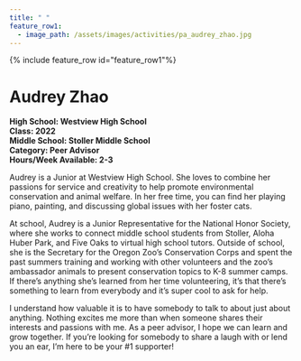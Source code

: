 ```yaml
---
title: " "
feature_row1:
  - image_path: /assets/images/activities/pa_audrey_zhao.jpg
---
```


{% include feature_row id="feature_row1"%}

# Audrey Zhao

**High School: Westview High School**  
**Class: 2022**  
**Middle School: Stoller Middle School**  
**Category: Peer Advisor**  
**Hours/Week Available: 2-3**  

Audrey is a Junior at Westview High School. She loves to combine her passions for service and creativity to help promote environmental conservation and animal welfare. In her free time, you can find her playing piano, painting, and discussing global issues with her foster cats.

At school, Audrey is a Junior Representative for the National Honor Society, where she works to connect middle school students from Stoller, Aloha Huber Park, and Five Oaks to virtual high school tutors. Outside of school, she is the Secretary for the Oregon Zoo’s Conservation Corps and spent the past summers training and working with other volunteers and the zoo’s ambassador animals to present conservation topics to K-8 summer camps. If there’s anything she’s learned from her time volunteering, it’s that there’s something to learn from everybody and it’s super cool to ask for help.

I understand how valuable it is to have somebody to talk to about just about anything. Nothing excites me more than when someone shares their interests and passions with me. As a peer advisor, I hope we can learn and grow together. If you’re looking for somebody to share a laugh with or lend you an ear, I’m here to be your #1 supporter!
